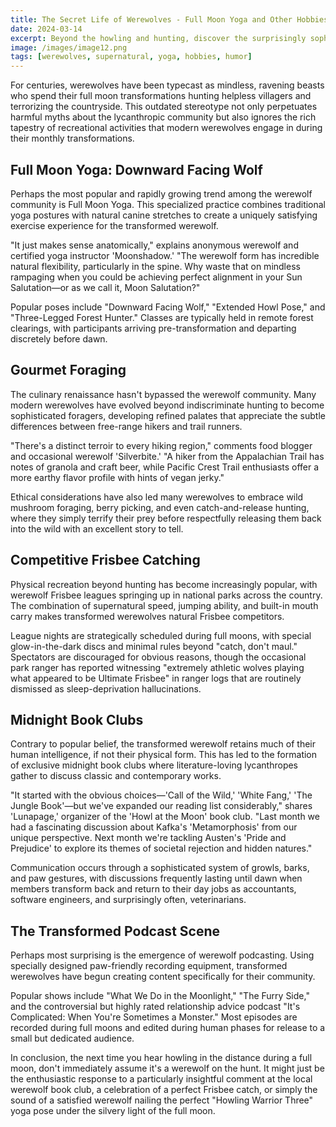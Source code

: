 ```yaml
---
title: The Secret Life of Werewolves - Full Moon Yoga and Other Hobbies
date: 2024-03-14
excerpt: Beyond the howling and hunting, discover the surprisingly sophisticated leisure activities that occupy modern werewolves during their lunar transformations.
image: /images/image12.png
tags: [werewolves, supernatural, yoga, hobbies, humor]
---
```


For centuries, werewolves have been typecast as mindless, ravening beasts who spend their full moon transformations hunting helpless villagers and terrorizing the countryside. This outdated stereotype not only perpetuates harmful myths about the lycanthropic community but also ignores the rich tapestry of recreational activities that modern werewolves engage in during their monthly transformations.

## Full Moon Yoga: Downward Facing Wolf

Perhaps the most popular and rapidly growing trend among the werewolf community is Full Moon Yoga. This specialized practice combines traditional yoga postures with natural canine stretches to create a uniquely satisfying exercise experience for the transformed werewolf.

"It just makes sense anatomically," explains anonymous werewolf and certified yoga instructor 'Moonshadow.' "The werewolf form has incredible natural flexibility, particularly in the spine. Why waste that on mindless rampaging when you could be achieving perfect alignment in your Sun Salutation—or as we call it, Moon Salutation?"

Popular poses include "Downward Facing Wolf," "Extended Howl Pose," and "Three-Legged Forest Hunter." Classes are typically held in remote forest clearings, with participants arriving pre-transformation and departing discretely before dawn.

## Gourmet Foraging

The culinary renaissance hasn't bypassed the werewolf community. Many modern werewolves have evolved beyond indiscriminate hunting to become sophisticated foragers, developing refined palates that appreciate the subtle differences between free-range hikers and trail runners.

"There's a distinct terroir to every hiking region," comments food blogger and occasional werewolf 'Silverbite.' "A hiker from the Appalachian Trail has notes of granola and craft beer, while Pacific Crest Trail enthusiasts offer a more earthy flavor profile with hints of vegan jerky."

Ethical considerations have also led many werewolves to embrace wild mushroom foraging, berry picking, and even catch-and-release hunting, where they simply terrify their prey before respectfully releasing them back into the wild with an excellent story to tell.

## Competitive Frisbee Catching

Physical recreation beyond hunting has become increasingly popular, with werewolf Frisbee leagues springing up in national parks across the country. The combination of supernatural speed, jumping ability, and built-in mouth carry makes transformed werewolves natural Frisbee competitors.

League nights are strategically scheduled during full moons, with special glow-in-the-dark discs and minimal rules beyond "catch, don't maul." Spectators are discouraged for obvious reasons, though the occasional park ranger has reported witnessing "extremely athletic wolves playing what appeared to be Ultimate Frisbee" in ranger logs that are routinely dismissed as sleep-deprivation hallucinations.

## Midnight Book Clubs

Contrary to popular belief, the transformed werewolf retains much of their human intelligence, if not their physical form. This has led to the formation of exclusive midnight book clubs where literature-loving lycanthropes gather to discuss classic and contemporary works.

"It started with the obvious choices—'Call of the Wild,' 'White Fang,' 'The Jungle Book'—but we've expanded our reading list considerably," shares 'Lunapage,' organizer of the 'Howl at the Moon' book club. "Last month we had a fascinating discussion about Kafka's 'Metamorphosis' from our unique perspective. Next month we're tackling Austen's 'Pride and Prejudice' to explore its themes of societal rejection and hidden natures."

Communication occurs through a sophisticated system of growls, barks, and paw gestures, with discussions frequently lasting until dawn when members transform back and return to their day jobs as accountants, software engineers, and surprisingly often, veterinarians.

## The Transformed Podcast Scene

Perhaps most surprising is the emergence of werewolf podcasting. Using specially designed paw-friendly recording equipment, transformed werewolves have begun creating content specifically for their community.

Popular shows include "What We Do in the Moonlight," "The Furry Side," and the controversial but highly rated relationship advice podcast "It's Complicated: When You're Sometimes a Monster." Most episodes are recorded during full moons and edited during human phases for release to a small but dedicated audience.

In conclusion, the next time you hear howling in the distance during a full moon, don't immediately assume it's a werewolf on the hunt. It might just be the enthusiastic response to a particularly insightful comment at the local werewolf book club, a celebration of a perfect Frisbee catch, or simply the sound of a satisfied werewolf nailing the perfect "Howling Warrior Three" yoga pose under the silvery light of the full moon.
